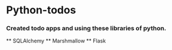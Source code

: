 # Python-todos
### Created todo apps and using these libraries of python.
** SQLAlchemy
** Marshmallow
** Flask


